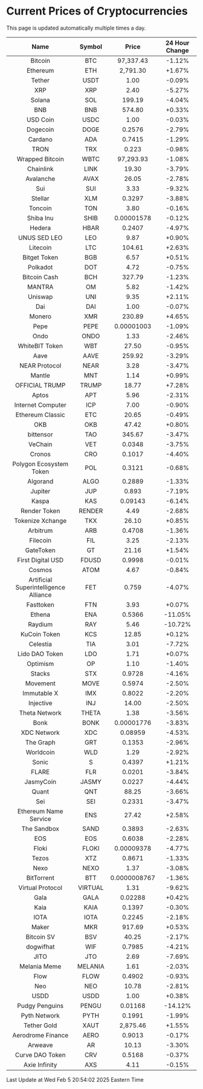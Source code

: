 # Current Prices of Cryptocurrencies
This page is updated automatically multiple times a day.

| Name | Symbol | Price | 24 Hour Change |
| :---: |:---:| :---: | :---: |
| Bitcoin | BTC | 97,337.43 | -1.12% |
| Ethereum | ETH | 2,791.30 | +1.67% |
| Tether | USDT | 1.00 | -0.09% |
| XRP | XRP | 2.40 | -5.27% |
| Solana | SOL | 199.19 | -4.04% |
| BNB | BNB | 574.80 | +0.33% |
| USD Coin | USDC | 1.00 | -0.03% |
| Dogecoin | DOGE | 0.2576 | -2.79% |
| Cardano | ADA | 0.7415 | -1.29% |
| TRON | TRX | 0.223 | -0.98% |
| Wrapped Bitcoin | WBTC | 97,293.93 | -1.08% |
| Chainlink | LINK | 19.30 | -3.79% |
| Avalanche | AVAX | 26.05 | -2.78% |
| Sui | SUI | 3.33 | -9.32% |
| Stellar | XLM | 0.3297 | -3.88% |
| Toncoin | TON | 3.80 | -0.16% |
| Shiba Inu | SHIB | 0.00001578 | -0.12% |
| Hedera | HBAR | 0.2407 | -4.97% |
| UNUS SED LEO | LEO | 9.87 | +0.90% |
| Litecoin | LTC | 104.61 | +2.63% |
| Bitget Token | BGB | 6.57 | +0.51% |
| Polkadot | DOT | 4.72 | -0.75% |
| Bitcoin Cash | BCH | 327.79 | -1.23% |
| MANTRA | OM | 5.82 | -1.42% |
| Uniswap | UNI | 9.35 | +2.11% |
| Dai | DAI | 1.00 | -0.07% |
| Monero | XMR | 230.89 | +4.65% |
| Pepe | PEPE | 0.00001003 | -1.09% |
| Ondo | ONDO | 1.33 | -2.46% |
| WhiteBIT Token | WBT | 27.50 | -0.95% |
| Aave | AAVE | 259.92 | -3.29% |
| NEAR Protocol | NEAR | 3.28 | -3.47% |
| Mantle | MNT | 1.14 | +0.99% |
| OFFICIAL TRUMP | TRUMP | 18.77 | +7.28% |
| Aptos | APT | 5.96 | -2.31% |
| Internet Computer | ICP | 7.00 | -0.90% |
| Ethereum Classic | ETC | 20.65 | -0.49% |
| OKB | OKB | 47.42 | +0.80% |
| bittensor | TAO | 345.67 | -3.47% |
| VeChain | VET | 0.0348 | -3.75% |
| Cronos | CRO | 0.1017 | -4.40% |
| Polygon Ecosystem Token | POL | 0.3121 | -0.68% |
| Algorand | ALGO | 0.2889 | -1.33% |
| Jupiter | JUP | 0.893 | -7.19% |
| Kaspa | KAS | 0.09143 | -6.14% |
| Render Token | RENDER | 4.49 | -2.68% |
| Tokenize Xchange | TKX | 26.10 | +0.85% |
| Arbitrum | ARB | 0.4708 | -1.36% |
| Filecoin | FIL | 3.25 | -2.13% |
| GateToken | GT | 21.16 | +1.54% |
| First Digital USD | FDUSD | 0.9998 | -0.01% |
| Cosmos | ATOM | 4.67 | -0.84% |
| Artificial Superintelligence Alliance | FET | 0.759 | -4.07% |
| Fasttoken | FTN | 3.93 | +0.07% |
| Ethena | ENA | 0.5366 | -11.05% |
| Raydium | RAY | 5.46 | -10.72% |
| KuCoin Token | KCS | 12.85 | +0.12% |
| Celestia | TIA | 3.01 | -7.72% |
| Lido DAO Token | LDO | 1.71 | +0.07% |
| Optimism | OP | 1.10 | -1.40% |
| Stacks | STX | 0.9728 | -4.16% |
| Movement | MOVE | 0.5974 | -2.50% |
| Immutable X | IMX | 0.8022 | -2.20% |
| Injective | INJ | 14.00 | -2.50% |
| Theta Network | THETA | 1.38 | -3.56% |
| Bonk | BONK | 0.00001776 | -3.83% |
| XDC Network | XDC | 0.08959 | -4.53% |
| The Graph | GRT | 0.1353 | -2.96% |
| Worldcoin | WLD | 1.29 | -2.92% |
| Sonic | S | 0.4397 | +1.21% |
| FLARE | FLR | 0.0201 | -3.84% |
| JasmyCoin | JASMY | 0.0227 | -4.44% |
| Quant | QNT | 88.25 | -3.66% |
| Sei | SEI | 0.2331 | -3.47% |
| Ethereum Name Service | ENS | 27.42 | +2.58% |
| The Sandbox | SAND | 0.3893 | -2.63% |
| EOS | EOS | 0.6038 | -2.28% |
| Floki | FLOKI | 0.00009378 | -4.77% |
| Tezos | XTZ | 0.8671 | -1.33% |
| Nexo | NEXO | 1.37 | -3.08% |
| BitTorrent | BTT | 0.0000008767 | -1.36% |
| Virtual Protocol | VIRTUAL | 1.31 | -9.62% |
| Gala | GALA | 0.02288 | +0.42% |
| Kaia | KAIA | 0.1397 | -0.30% |
| IOTA | IOTA | 0.2245 | -2.18% |
| Maker | MKR | 917.69 | +0.53% |
| Bitcoin SV | BSV | 40.25 | -2.17% |
| dogwifhat | WIF | 0.7985 | -4.21% |
| JITO | JTO | 2.69 | -7.69% |
| Melania Meme | MELANIA | 1.61 | -2.03% |
| Flow | FLOW | 0.4902 | -0.93% |
| Neo | NEO | 10.78 | -2.81% |
| USDD | USDD | 1.00 | +0.38% |
| Pudgy Penguins | PENGU | 0.01168 | -14.12% |
| Pyth Network | PYTH | 0.1991 | -1.99% |
| Tether Gold | XAUT | 2,875.46 | +1.55% |
| Aerodrome Finance | AERO | 0.9013 | -0.17% |
| Arweave | AR | 10.13 | -3.30% |
| Curve DAO Token | CRV | 0.5168 | -0.37% |
| Axie Infinity | AXS | 4.11 | -0.15% |

Last Update at Wed Feb  5 20:54:02 2025 Eastern Time